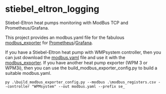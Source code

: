 # stiebel_eltron_logging
Stiebel-Eltron heat pumps monitoring with ModBus TCP and Prometheus/Grafana.

This project provides an modbus.yaml file for the fabulous [modbus_exporter](https://github.com/RichiH/modbus_exporter) for [Prometheus](https://prometheus.io/)/[Grafana](https://grafana.com/).

If you have a Stiebel-Eltron heat pump with WMPsystem controller, then you can just download the [modbus.yaml](https://github.com/sebastianPsm/stiebel_eltron_logging/blob/main/modbus.yaml) file and use it with the [modbus_exporter](https://github.com/RichiH/modbus_exporter). If you have another heat pump exporter (WPM 3 or WPM3i), then you can use the build_modbus_exporter_config.py to build a suitable modbus.yaml.

```
py .\build_modbus_exporter_config.py --modbus .\modbus_registers.csv --controller "WPMsystem" --out modbus.yaml --prefix se_
```

